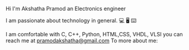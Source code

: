 Hi I'm Akshatha Pramod an Electronics engineer 

I am passionate about technology in general. 💻 🖥 ⌨️ 


I am comfortable with C, C++, Python, HTML,CSS, VHDL, VLSI
you can reach me at pramodakshatha@gmail.com 
To more about me:
